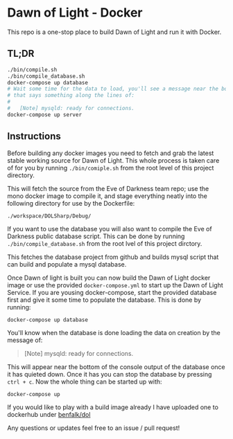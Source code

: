 # Dawn of Light - Docker

This repo is a one-stop place to build Dawn of Light and run it with Docker.

## TL;DR
```bash
./bin/compile.sh
./bin/compile_database.sh
docker-compose up database
# Wait some time for the data to load, you'll see a message near the bottom
# that says something along the lines of:
#
#   [Note] mysqld: ready for connections.
docker-compose up server
```

## Instructions

Before building any docker images you need to fetch and grab the latest stable
working source for Dawn of Light.  This whole process is taken care of for you
by running `./bin/comiple.sh` from the root level of this project directory.

This will fetch the source from the Eve of Darkness team repo; use the mono
docker image to compile it, and stage everything neatly into the following
directory for use by the Dockerfile:

```
./workspace/DOLSharp/Debug/
```

If you want to use the database you will also want to compile the Eve of
Darkness public database script.  This can be done by running
`./bin/compile_database.sh` from the root lvel of this project dirctory.

This fetches the database project from github and builds mysql script that
can build and populate a mysql database.

Once Dawn of light is built you can now build the Dawn of Light docker image
or use the provided `docker-compose.yml` to start up the Dawn of Light Service.
If you are yousing docker-compose, start the provided database first and give
it some time to populate the database.  This is done by running:

```bash
docker-compose up database
```

You'll know when the database is done loading the data on creation by the
message of:

> [Note] mysqld: ready for connections.

This will appear near the bottom of the console output of the database once it
has quieted down.  Once it has you can stop the database by pressing `ctrl + c`.
Now the whole thing can be started up with:

```
docker-compose up
```

If you would like to play with a build image already I have uploaded one to
dockerhub under [benfalk/dol](https://hub.docker.com/r/benfalk/dol/)

Any questions or updates feel free to an issue / pull request!
